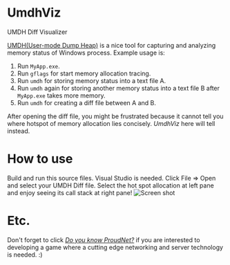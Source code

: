 # UmdhViz
UMDH Diff Visualizer

[UMDH(User-mode Dump Heap)](https://support.microsoft.com/ko-kr/kb/268343/en-us) is a nice tool for capturing and 
analyzing memory status of Windows process. Example usage is:

1. Run `MyApp.exe`.
2. Run `gflags` for start memory allocation tracing.
3. Run `umdh` for storing memory status into a text file A.
4. Run `umdh` again for storing another memory status into a text file B after `MyApp.exe` takes more memory.
5. Run `umdh` for creating a diff file between A and B.

After opening the diff file, you might be frustrated because it cannot tell you where hotspot of memory allocation lies concisely. 
*UmdhViz* here will tell instead.

How to use
==========
Build and run this source files. Visual Studio is needed.
Click File => Open and select your UMDH Diff file.
Select the hot spot allocation at left pane and enjoy seeing its call stack at right pane!
![Screen shot](http://i.imgur.com/1WV3cBB.png)

Etc.
=======
Don't forget to click [*Do you know ProudNet?*](http://www.nettention.com) if you are interested to developing a game where a cutting edge networking and server technology is needed. :)
